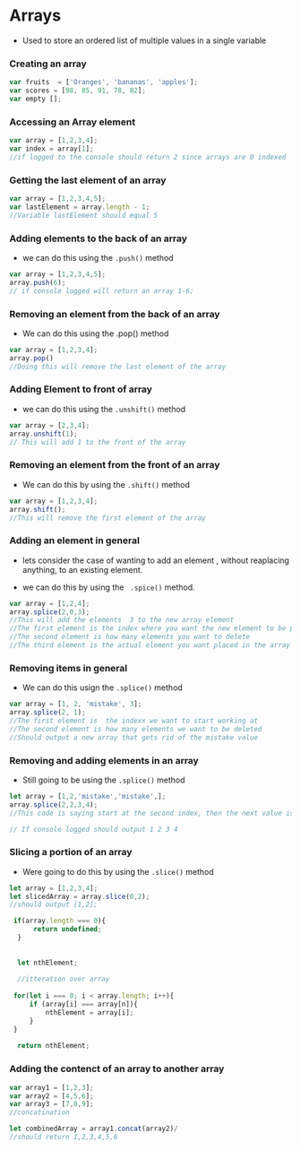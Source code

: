 # Arrays

- Used to store an ordered list of multiple values in a single variable

### Creating an array

```js
var fruits  = ['Oranges', 'bananas', 'apples'];
var scores = [98, 85, 91, 78, 82];
var empty [];
```

### Accessing an Array element
 ```js
 var array = [1,2,3,4];
 var index = array[1];
 //if logged to the console should return 2 since arrays are 0 indexed
 ```


### Getting the last element of an array

```js
var array = [1,2,3,4,5];
var lastElement = array.length - 1;
//Variable lastElement should equal 5 
```

### Adding elements to the back of an array

- we can do this using the `.push()` method

```js
var array = [1,2,3,4,5];
array.push(6);
// if console logged will return an array 1-6;
```

### Removing an element from the back of an array

- We can do this using the .pop() method

```js
var array = [1,2,3,4];
array.pop()
//Doing this will remove the last element of the array
```


### Adding Element to front of array 

- we can do this using the `.unshift()` method

```js
var array = [2,3,4];
array.unshift(1);
// This will add 1 to the front of the array
```

### Removing an element from the front of an array

- We can do this by using the `.shift()` method 

```js
var array = [1,2,3,4];
array.shift();
//This will remove the first element of the array
```

### Adding an element in general

- lets consider the case of wanting to add an element , without reaplacing anything, to an existing element.

- we can do this by using the ` .spice()` method.


```js
var array = [1,2,4];
array.splice(2,0,3);
//This will add the elements  3 to the new array element
//The first element is the index where you want the new element to be placed
//The second element is how many elements you want to delete
//The third element is the actual element you want placed in the array
```


### Removing items  in general

- We can do this usign the `.splice()` method

```js
var array = [1, 2, 'mistake', 3];
array.splice(2, 1);
//The first element is  the indexx we want to start working at 
//The second element is how many elements we want to be deleted 
//Should output a new array that gets rid of the mistake value
```

### Removing and adding elements in an array
 
 - Still going to be using the `.splice()` method

```js
let array = [1,2,'mistake','mistake',];
array.splice(2,2,3,4);
//This code is saying start at the second index, then the next value is telling the computer to delete2 elements after that index, the following two numbers are what are going to replace those mistake values

// If console logged should output 1 2 3 4
```

### Slicing a portion of an array

- Were going to do this by using the `.slice()` method

```js
let array = [1,2,3,4];
let slicedArray = array.slice(0,2);
//should output [1,2];
```


```js
 if(array.length === 0){
      return undefined;
  }
  
  
  let nthElement;
  
  //itteration over array
  
 for(let i === 0; i < array.length; i++){
     if (array[i] === array[n]){
         nthElement = array[i];
     }
 }
  
  return nthElement;
```


### Adding the contenct of an array to another array


```js
var array1 = [1,2,3];
var array2 = [4,5,6];
var array3 = [7,8,9];
//concatination

let combinedArray = array1.concat(array2)/
//should return 1,2,3,4,5,6
```